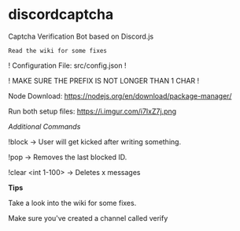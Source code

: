 # discordcaptcha
Captcha Verification Bot based on Discord.js

`Read the wiki for some fixes`

! Configuration File: src/config.json !

! MAKE SURE THE PREFIX IS NOT LONGER THAN 1 CHAR !





Node Download: https://nodejs.org/en/download/package-manager/

Run both setup files: https://i.imgur.com/i7IxZ7j.png

_Additional Commands_

!block <USERID> -> User will get kicked after writing something. 

!pop -> Removes the last blocked ID.

!clear <int 1-100> -> Deletes x messages

__Tips__

Take a look into the wiki for some fixes.

Make sure you've created a channel called verify
